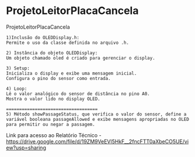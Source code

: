 # ProjetoLeitorPlacaCancela
ProjetoLeitorPlacaCancela

```
1)Inclusão do OLEDDisplay.h:
Permite o uso da classe definida no arquivo .h.

2) Instância do objeto OLEDDisplay:
Um objeto chamado oled é criado para gerenciar o display.

3) Setup:
Inicializa o display e exibe uma mensagem inicial.
Configura o pino do sensor como entrada.

4) Loop:
Lê o valor analógico do sensor de distância no pino A0.
Mostra o valor lido no display OLED.

===================================
5) Método showPassageStatus, que verifica o valor do sensor, define a variável booleana passageAllowed e exibe mensagens apropriadas no OLED para permitir ou negar a passagem.
```

Link para acesso ao Relatório Técnico - https://drive.google.com/file/d/19ZM9VeEVl5HkF__2fncFTT0aXbeCO5UE/view?usp=sharing

